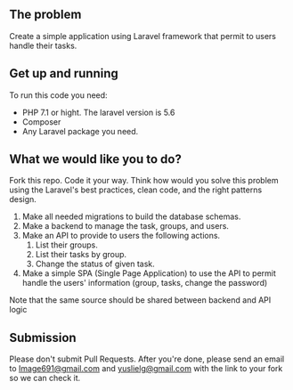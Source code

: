 ## The problem
Create a simple application using Laravel framework that permit to users handle their tasks.

## Get up and running
To run this code you need:
- PHP 7.1 or hight. The laravel version is 5.6
- Composer
- Any Laravel package you need.

## What we would like you to do?
Fork this repo. Code it your way. Think how would you solve this problem using the Laravel's best practices, clean code, and the right patterns design.

1. Make all needed migrations to build the database schemas.
2. Make a backend to manage the task, groups, and users.
3. Make an API to provide to users the following actions.
	1. List their groups.
	2. List their tasks by group.
	3. Change the status of given task.
4. Make a simple SPA (Single Page Application) to use the API to permit handle the users' information (group, tasks, change the password)

Note that the same source should be shared between backend and API logic

## Submission
Please don't submit Pull Requests. After you're done, please send an email to Image691@gmail.com and yuslielg@gmail.com with the link to your fork so we can check it.
